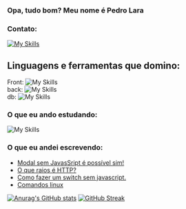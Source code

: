 ### Opa, tudo bom? Meu nome é Pedro Lara

### Contato: 
[![My Skills](https://skillicons.dev/icons?i=linux,github,react,nextjs,flutter)]("https://www.linkedin.com/in/pedro-lucas-de-oliveira-lara-387130204/")
<br>

## Linguagens e ferramentas que domino:
Front: ![My Skills](https://skillicons.dev/icons?i=linux,github,react,nextjs,flutter) </br>
back: ![My Skills](https://skillicons.dev/icons?i=nodejs) </br>
db: ![My Skills](https://skillicons.dev/icons?i=sqlite,firebase) </br>


### O que eu ando estudando:

![My Skills](https://skillicons.dev/icons?i=python,java,c#,haxe)

### O que eu andei escrevendo:
<!-- BLOG-POST-LIST:START -->
- [Modal sem JavasSript é possível sim!](https://pllara.medium.com/modal-sem-javassript-%C3%A9-poss%C3%ADvel-sim-57f8c7e7f5da?source=rss-54eeae4f7ec6------2)
- [O que raios é HTTP?](https://pllara.medium.com/o-que-raios-%C3%A9-http-2253511490bc?source=rss-54eeae4f7ec6------2)
- [Como fazer um switch sem javascript.](https://pllara.medium.com/como-fazer-um-switch-sem-javascript-a5b25981a21f?source=rss-54eeae4f7ec6------2)
- [Comandos linux](https://pllara.medium.com/comandos-linux-4db7307c17b7?source=rss-54eeae4f7ec6------2)
<!-- BLOG-POST-LIST:END -->

[![Anurag's GitHub stats](https://github-readme-stats.vercel.app/api?username=PLLara)](https://github.com/anuraghazra/github-readme-stats)
[![GitHub Streak](http://github-readme-streak-stats.herokuapp.com?user=PLLara&hide_border=true)](https://git.io/streak-stats)
